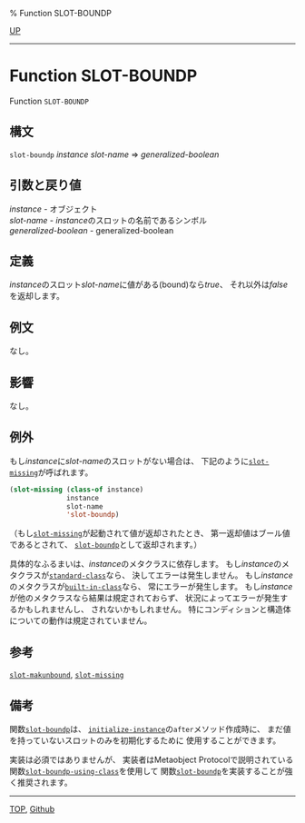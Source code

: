 % Function SLOT-BOUNDP

[UP](7.7.html)  

---

# Function **SLOT-BOUNDP**


Function `SLOT-BOUNDP`


## 構文

`slot-boundp` *instance* *slot-name* => *generalized-boolean*

## 引数と戻り値

*instance* - オブジェクト  
*slot-name* - *instance*のスロットの名前であるシンボル  
*generalized-boolean* - generalized-boolean


## 定義

*instance*のスロット*slot-name*に値がある(bound)なら*true*、
それ以外は*false*を返却します。


## 例文

なし。


## 影響

なし。


## 例外

もし*instance*に*slot-name*のスロットがない場合は、
下記のように[`slot-missing`](7.7.slot-missing.html)が呼ばれます。

```lisp
(slot-missing (class-of instance)
              instance
              slot-name
              'slot-boundp)
```

（もし[`slot-missing`](7.7.slot-missing.html)が起動されて値が返却されたとき、
第一返却値はブール値であるとされて、
[`slot-boundp`](7.7.slot-boundp.html)として返却されます。）

具体的なふるまいは、*instance*のメタクラスに依存します。
もし*instance*のメタクラスが[`standard-class`](4.4.standard-class.html)なら、
決してエラーは発生しません。
もし*instance*のメタクラスが[`built-in-class`](4.4.built-in-class.html)なら、
常にエラーが発生します。
もし*instance*が他のメタクラスなら結果は規定されておらず、
状況によってエラーが発生するかもしれませんし、
されないかもしれません。
特にコンディションと構造体についての動作は規定されていません。


## 参考

[`slot-makunbound`](7.7.slot-makunbound.html),
[`slot-missing`](7.7.slot-missing.html)


## 備考

関数[`slot-boundp`](7.7.slot-boundp.html)は、
[`initialize-instance`](7.7.initialize-instance.html)の`after`メソッド作成時に、
まだ値を持っていないスロットのみを初期化するために
使用することができます。

実装は必須ではありませんが、
実装者はMetaobject Protocolで説明されている
関数[`slot-boundp-using-class`](mop.6.slot-boundp-using-class.html)を使用して
関数[`slot-boundp`](7.7.slot-boundp.html)を実装することが強く推奨されます。


---
[TOP](index.html),  [Github](https://github.com/nptcl/npt-japanese)

